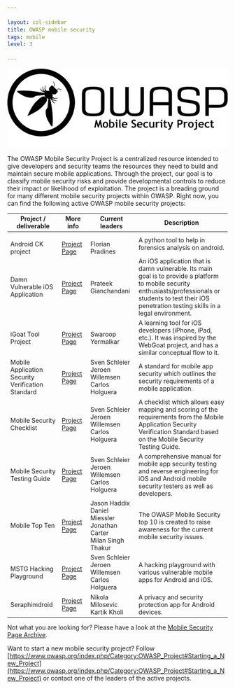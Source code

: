 ```yaml
---

layout: col-sidebar
title: OWASP mobile security
tags: mobile
level: 3

---
```


![OWASP mobile image](/assets/images/owasp_logo_milan.png)

The OWASP Mobile Security Project is a centralized resource intended to give developers and security teams the resources they need to build and maintain secure mobile applications. Through the project, our goal is to classify mobile security risks and provide developmental controls to reduce their impact or likelihood of exploitation. The project is a breading ground for many different mobile security projects within OWASP. Right now, you can find the following active OWASP mobile security projects:

| **Project / deliverable** | **More info** | **Current leaders** | **Description** |
|---|---|---|---|
| <img width="250"/> Android CK project | <img width="200"/> [Project <br />Page](https://www.owasp.org/index.php/Projects/OWASP_Androick_Project) | <img width="210"/> Florian Pradines | A python tool to help in forensics analysis on android. |
| Damn Vulnerable iOS Application | [Project <br />Page](https://www.owasp.org/index.php/OWASP_DVIA) | Prateek Gianchandani | An iOS application that is damn vulnerable. Its main goal is to provide a platform to mobile security enthusiasts/professionals or students to test their iOS penetration testing skills in a legal environment. |
| iGoat Tool Project | [Project <br />Page](https://www.owasp.org/index.php/OWASP_iGoat_Project) | Swaroop Yermalkar | A learning tool for iOS developers (iPhone, iPad, etc.). It was inspired by the WebGoat project, and has a similar conceptual flow to it. |
| Mobile Application Security Verification Standard | [Project <br />Page](https://www2.owasp.org/www-project-mobile-security-testing-guide/) | Sven Schleier <br/> Jeroen Willemsen <br/> Carlos Holguera | A standard for mobile app security which outlines the security requirements of a mobile application. |
| Mobile Security Checklist | [Project <br />Page](https://www2.owasp.org/www-project-mobile-security-testing-guide/) | Sven Schleier <br/> Jeroen Willemsen <br/> Carlos Holguera | A checklist which allows easy mapping and scoring of the requirements from the Mobile Application Security Verification Standard based on the Mobile Security Testing Guide. |
| Mobile Security Testing Guide | [Project <br />Page](https://www2.owasp.org/www-project-mobile-security-testing-guide/) | Sven Schleier <br/> Jeroen Willemsen <br/> Carlos Holguera | A comprehensive manual for mobile app security testing and reverse engineering for iOS and Android mobile security testers as well as developers. |
| Mobile Top Ten |  [Project <br />Page](https://www.owasp.org/index.php/Projects/OWASP_Mobile_Security_Project_-_Top_Ten_Mobile_Risks) | Jason Haddix <br /> Daniel Miessler <br /> Jonathan Carter <br /> Milan Singh Thakur | The OWASP Mobile Security top 10 is created to raise awareness for the current mobile security issues. |
| MSTG Hacking Playground | [Project <br />Page](https://github.com/OWASP/MSTG-Hacking-Playground) | Sven Schleier <br/> Jeroen Willemsen <br/> Carlos Holguera | A hacking playground with various vulnerable mobile apps for Android and iOS. |
| Seraphimdroid | [Project <br />Page](https://www.owasp.org/index.php/OWASP_SeraphimDroid_Project) | Nikola Milosevic <br /> Kartik Kholi | A privacy and security protection app for Android devices. |

Not what you are looking for? Please have a look at the [Mobile Security Page Archive](https://www.owasp.org/index.php/OWASP_Mobile_Security_Project).

Want to start a new mobile security project? Follow [https://www.owasp.org/index.php/Category:OWASP_Project#Starting_a_New_Project](https://www.owasp.org/index.php/Category:OWASP_Project#Starting_a_New_Project) or contact one of the leaders of the active projects.
